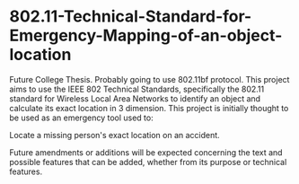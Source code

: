 # 802.11-Technical-Standard-for-Emergency-Mapping-of-an-object-location
Future College Thesis. Probably going to use 802.11bf protocol.
This project aims to use the IEEE 802 Technical Standards, specifically the 802.11 standard for Wireless Local Area Networks
to identify an object and calculate its exact location in 3 dimension.
This project is initially thought to be used as an emergency tool used to:

Locate a missing person's exact location on an accident.


Future amendments or additions will be expected concerning the text and possible features that can be added, whether from its purpose or technical features.



